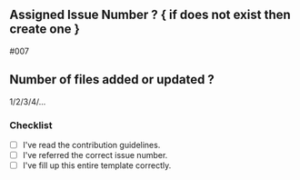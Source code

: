 ## Assigned Issue Number ? { if does not exist then create one }

#007

## Number of files added or updated ?

1/2/3/4/...

### Checklist

- [ ] I've read the contribution guidelines.
- [ ] I've referred the correct issue number.
- [ ] I've fill up this entire template correctly.
